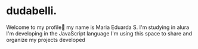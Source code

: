 # dudabelli.
Welcome to my profile💜
my name is Maria Eduarda S.
I'm studying in alura 
I'm developing in the JavaScript language 
I'm using this space to share and organize my projects developed 
